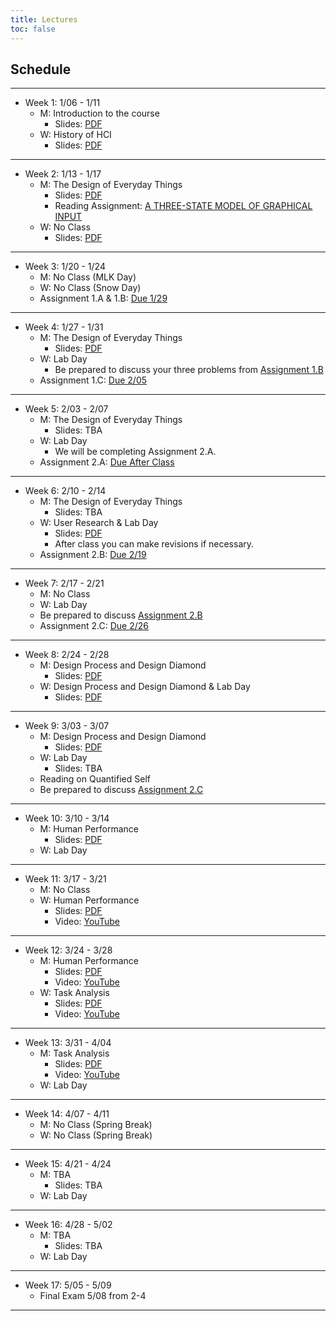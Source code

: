 ```yaml
---
title: Lectures
toc: false
---
```


## Schedule

---

- Week 1: 1/06 - 1/11
  - M: Introduction to the course
    - Slides: [PDF](includes/lectures/0-introduction.pdf)
  - W: History of HCI
    - Slides: [PDF](includes/lectures/1-history.pdf)

---

- Week 2: 1/13 - 1/17
  - M: The Design of Everyday Things
    - Slides: [PDF](includes/lectures/2-design-of-everyday-things.pdf)
    - Reading Assignment: [A THREE-STATE MODEL OF GRAPHICAL INPUT](https://www.dgp.toronto.edu/OTP/papers/bill.buxton/3state.html)
  - W: No Class
    - Slides: [PDF](includes/lectures/2-design-of-everyday-things.pdf)  

---

- Week 3: 1/20 - 1/24
  - M: No Class (MLK Day)
  - W: No Class (Snow Day)    
  - Assignment 1.A & 1.B: [Due 1/29](mini-project.html#project-proposal)
  
---

- Week 4: 1/27 - 1/31
  - M: The Design of Everyday Things
    - Slides: [PDF](includes/lectures/2-design-of-everyday-things.pdf)
  - W: Lab Day
    - Be prepared to discuss your three problems from [Assignment 1.B](mini-project.html#assignment-1.b-problem-proposal)
  - Assignment 1.C: [Due 2/05](mini-project.html#project-proposal)

---

- Week 5: 2/03 - 2/07
  - M: The Design of Everyday Things
    - Slides: TBA
  - W: Lab Day
    - We will be completing Assignment 2.A.    
  - Assignment 2.A: [Due After Class](mini-project.html#assignment-2.a-planning-design-research)  

---

- Week 6: 2/10 - 2/14
  - M: The Design of Everyday Things
    - Slides: TBA
  - W: User Research & Lab Day
    - Slides: [PDF](includes/lectures/4-user-research-methods.pdf)    
    - After class you can make revisions if necessary.    
  - Assignment 2.B: [Due 2/19](mini-project.html#assignment-2.b-initial-plan-for-design-research)    

---

- Week 7: 2/17 - 2/21
  - M: No Class
  - W: Lab Day  
  - Be prepared to discuss [Assignment 2.B](mini-project.html#assignment-2.b-initial-plan-for-design-research) 
  - Assignment 2.C: [Due 2/26](mini-project.html#assignment-2.c-starting-your-design-research)    

---

- Week 8: 2/24 - 2/28
  - M: Design Process and Design Diamond
    - Slides: [PDF](includes/lectures/3-Design-Process-Sketching.pdf)    
  - W: Design Process and Design Diamond & Lab Day
    - Slides: [PDF](includes/lectures/3-Design-Process-Sketching.pdf)        

---

- Week 9: 3/03 - 3/07
  - M: Design Process and Design Diamond
    - Slides: [PDF](includes/lectures/3-Design-Process-Sketching.pdf)       
  - W: Lab Day
    - Slides: TBA 
  - Reading on Quantified Self
  - Be prepared to discuss [Assignment 2.C](mini-project.html#assignment-2.c-starting-your-design-research)
  
---

- Week 10: 3/10 - 3/14
  - M: Human Performance
    - Slides: [PDF](includes/lectures/5-human-performance.pdf)
  - W: Lab Day

---

- Week 11: 3/17 - 3/21
  - M: No Class 
  - W: Human Performance
    - Slides: [PDF](includes/lectures/5-human-performance.pdf)
    - Video: [YouTube](https://youtu.be/EZLw4AjXWOs)

---

- Week 12: 3/24 - 3/28
  - M: Human Performance
    - Slides: [PDF](includes/lectures/5-human-performance.pdf)
    - Video: [YouTube](https://youtu.be/EZLw4AjXWOs)
  - W: Task Analysis
    - Slides: [PDF](includes/lectures/6-task-analysis.pdf)
    - Video: [YouTube](https://youtu.be/5Hhq-J-KWq8)

---

- Week 13: 3/31 - 4/04
  - M: Task Analysis
    - Slides: [PDF](includes/lectures/6-task-analysis.pdf)
    - Video: [YouTube](https://youtu.be/5Hhq-J-KWq8)
  - W: Lab Day

---

- Week 14: 4/07 - 4/11
  - M: No Class (Spring Break)
  - W: No Class (Spring Break)

---

- Week 15: 4/21 - 4/24
  - M: TBA
    - Slides: TBA
  - W: Lab Day

---

- Week 16: 4/28 - 5/02
  - M: TBA
    - Slides: TBA
  - W: Lab Day

---

- Week 17: 5/05 - 5/09
  - Final Exam 5/08 from 2-4

---